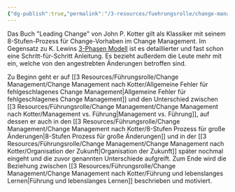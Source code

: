 ```yaml
---
{"dg-publish":true,"permalink":"/3-resources/fuehrungsrolle/change-management/change-management-nach-kotter/change-management-nach-kotter/","created":"2024-11-11T09:00:19.839+01:00","updated":"2024-05-26T18:57:49.965+02:00"}
---
```



Das Buch "Leading Change" von John P. Kotter gilt als Klassiker mit seinem 8-Stufen-Prozess für Change-Vorhaben im Change Management. Im Gegensatz zu K. Lewins [3-Phasen Modell](https://de.wikipedia.org/wiki/3-Phasen-Modell_von_Lewin) ist es detaillierter und fast schon eine Schritt-für-Schritt Anleitung. Es bezieht außerdem die Leute mehr mit ein, welche von den angestrebten Änderungen betroffen sind.

Zu Beginn geht er auf [[3 Resources/Führungsrolle/Change Management/Change Management nach Kotter/Allgemeine Fehler für fehlgeschlagenes Change Management\|Allgemeine Fehler für fehlgeschlagenes Change Management]] und den Unterschied zwischen [[3 Resources/Führungsrolle/Change Management/Change Management nach Kotter/Management vs. Führung\|Management vs. Führung]], auf dessen er auch in den [[3 Resources/Führungsrolle/Change Management/Change Management nach Kotter/8-Stufen Prozess für große Änderungen\|8-Stufen Prozess für große Änderungen]] und in der [[3 Resources/Führungsrolle/Change Management/Change Management nach Kotter/Organisation der Zukunft\|Organisation der Zukunft]] später nochmal eingeht und die zuvor genannten Unterschiede aufgreift. Zum Ende wird die Beziehung zwischen [[3 Resources/Führungsrolle/Change Management/Change Management nach Kotter/Führung und lebenslanges Lernen\|Führung und lebenslanges Lernen]] beschrieben und motiviert.


